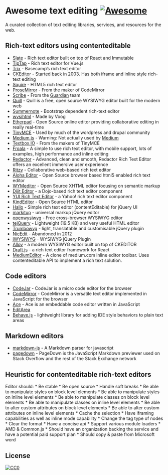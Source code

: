 Awesome text editing [![Awesome](https://cdn.rawgit.com/sindresorhus/awesome/d7305f38d29fed78fa85652e3a63e154dd8e8829/media/badge.svg)](https://github.com/sindresorhus/awesome)
================================================================================================================================================================================

A curated collection of text editing libraries, services, and resources for the web.

Rich-text editors using contenteditable
---------------------------------------

-   [Slate](https://github.com/ianstormtaylor/slate) - Rich text editor built on top of React and Immutable
-   [TipTap](https://github.com/scrumpy/tiptap) - Rich text editor for Vue.js
-   [Trix](https://github.com/basecamp/trix) - Basecamp’s rich text editor
-   [CKEditor](http://ckeditor.com/) - Started back in 2003. Has both iframe and inline style rich-text editing
-   [Squire](https://github.com/neilj/Squire) - HTML5 rich text editor
-   [ProseMirror](http://prosemirror.net/) - From the maker of CodeMirror
-   [Scribe](https://github.com/guardian/scribe) - From the [Guardian](http://www.theguardian.com/) team
-   [Quill](http://quilljs.com/) - Quill is a free, open source WYSIWYG editor built for the modern web
-   [Summernote](http://summernote.org/) - Bootstrap dependent rich-text editor
-   [wysihtml](http://wysihtml.com/) - Made by Voog
-   [Etherpad](http://etherpad.org/) - Open Source online editor providing collaborative editing in really real-time
-   [TinyMCE](http://www.tinymce.com/) - Used by much of the wordpress and drupal community
-   [Medium.js](http://jakiestfu.github.io/Medium.js/docs/) - Warning: Not actually used by [Medium](https://medium.com/)
-   [Textbox.IO](https://textbox.io/) - From the makers of TinyMCE
-   [Froala](https://www.froala.com/wysiwyg-editor) - A simple to use rich text editor, with mobile support, lots of examples, high performance and inline editing
-   [Redactor](http://imperavi.com/redactor/) - Advanced, clean and smooth, Redactor Rich Text Editor offers an excellent immersive user experience
-   [Ritzy](https://github.com/ritzyed/ritzy) - Collaborative web-based rich text editor
-   [Aloha Editor](http://www.alohaeditor.org/Content.Node/index.html) - Open Source browser based html5 enabled rich text editor
-   [WYMeditor](http://www.wymeditor.org/) - Open Source XHTML editor focusing on semantic markup
-   [Dijit Editor](http://dojotoolkit.org/) - a Dojo-based rich text editor component
-   [YUI Rich Text Editor](http://yui.github.io/yui2/) - a Yahoo! rich text editor component
-   [KindEditor](https://github.com/kindsoft/kindeditor) - Open Source HTML editor
-   [Hallo](https://github.com/bergie/hallo) - Simple rich text editor (contentEditable) for jQuery UI
-   [markitup](http://markitup.jaysalvat.com/home/) - universal markup jQuery editor
-   [openwysiwyg](http://www.openwebware.com/) - Free cross-browser WYSIWYG editor
-   [tejQuery](http://jqueryte.com/) - Lightweight (19.5 KB) and very useful HTML editor
-   [Trumbowyg](http://alex-d.github.io/Trumbowyg/) - light, translatable and customisable jQuery plugin
-   [NicEdit](http://nicedit.com/) - Abandoned in 2012
-   [jWYSIWYG](https://github.com/jwysiwyg/jwysiwyg) - WYSIWYG jQuery Plugin
-   [Alloy](http://alloyeditor.com/) - a modern WYSIWYG editor built on top of CKEDITOR
-   [Draft.js](http://facebook.github.io/draft-js/) - a rich text editor framework for React
-   [MediumEditor](https://github.com/yabwe/medium-editor) - A clone of medium.com inline editor toolbar. Uses contenteditable API to implement a rich text solution.

Code editors
------------

-   [CodeJar](https://medv.io/codejar/) - CodeJar is a micro code editor for the browser
-   [CodeMirror](https://codemirror.net/) - CodeMirror is a versatile text editor implemented in JavaScript for the browser
-   [Ace](https://ace.c9.io/#nav=about) - Ace is an embeddable code editor written in JavaScript
-   [EditArea](http://www.cdolivet.com/editarea/editarea/exemples/exemple_full.html)
-   [Behave.js](http://jakiestfu.github.io/Behave.js/) - lightweight library for adding IDE style behaviors to plain text areas

Markdown editors
----------------

-   [markdown-js](https://github.com/evilstreak/markdown-js) - A Markdown parser for javascript
-   [pagedown](https://code.google.com/p/pagedown/wiki/PageDown) - PageDown is the JavaScript Markdown previewer used on Stack Overflow and the rest of the Stack Exchange network

Heuristic for contenteditable rich-text editors
-----------------------------------------------

Editor should: \* Be stable \* Be open source \* Handle soft breaks \* Be able to manipulate styles on block level elements \* Be able to manipulate styles on inline level elements \* Be able to manipulate classes on block level elements \* Be able to manipulate classes on inline level elements \* Be able to alter custom attributes on block level elements \* Be able to alter custom attributes on inline level elements \* Cache the selection \* Have iframing capabilities as well as inline mode capability \* Change the tag type of nodes \* Clear the format \* Have a concise api \* Support various module loaders \* AMD & Common.js \* Should have an organization backing the service and have a potential paid support plan \* Should copy & paste from Microsoft word

License
-------

[![CC0](http://i.creativecommons.org/p/zero/1.0/88x31.png)](http://creativecommons.org/publicdomain/zero/1.0/)

